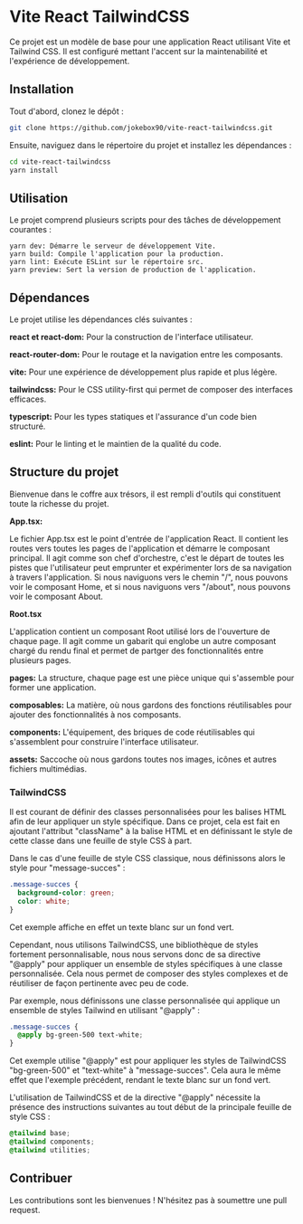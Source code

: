 # Vite React TailwindCSS

Ce projet est un modèle de base pour une application React utilisant Vite et Tailwind CSS. Il est configuré mettant l'accent sur la maintenabilité et l'expérience de développement.

## Installation

Tout d'abord, clonez le dépôt :

```bash
git clone https://github.com/jokebox90/vite-react-tailwindcss.git
```

Ensuite, naviguez dans le répertoire du projet et installez les dépendances :

```bash
cd vite-react-tailwindcss
yarn install
```

## Utilisation

Le projet comprend plusieurs scripts pour des tâches de développement courantes :

    yarn dev: Démarre le serveur de développement Vite.
    yarn build: Compile l'application pour la production.
    yarn lint: Exécute ESLint sur le répertoire src.
    yarn preview: Sert la version de production de l'application.

## Dépendances

Le projet utilise les dépendances clés suivantes :

**react et react-dom:** Pour la construction de l'interface utilisateur.

**react-router-dom:** Pour le routage et la navigation entre les composants.

**vite:** Pour une expérience de développement plus rapide et plus légère.

**tailwindcss:** Pour le CSS utility-first qui permet de composer des interfaces efficaces.

**typescript:** Pour les types statiques et l'assurance d'un code bien structuré.

**eslint:** Pour le linting et le maintien de la qualité du code.

## Structure du projet

Bienvenue dans le coffre aux trésors, il est rempli d'outils qui constituent toute la richesse du projet.

**App.tsx:**

Le fichier App.tsx est le point d'entrée de l'application React. Il contient les routes vers toutes les pages de l'application et démarre le composant principal. Il agit comme son chef d'orchestre, c'est le départ de toutes les pistes que l'utilisateur peut emprunter et expérimenter lors de sa navigation à travers l'application. Si nous naviguons vers le chemin "/", nous pouvons voir le composant Home, et si nous naviguons vers "/about", nous pouvons voir le composant About.

**Root.tsx**

L'application contient un composant Root utilisé lors de l'ouverture de chaque page. Il agit comme un gabarit qui englobe un autre composant chargé du rendu final et permet de partger des fonctionnalités entre plusieurs pages.

**pages:** La structure, chaque page est une pièce unique qui s'assemble pour former une application.

**composables:** La matière, où nous gardons des fonctions réutilisables pour ajouter des fonctionnalités à nos composants.

**components:** L'équipement, des briques de code réutilisables qui s'assemblent pour construire l'interface utilisateur.

**assets:** Saccoche où nous gardons toutes nos images, icônes et autres fichiers multimédias.

### TailwindCSS

Il est courant de définir des classes personnalisées pour les balises HTML afin de leur appliquer un style spécifique. Dans ce projet, cela est fait en ajoutant l'attribut "className" à la balise HTML et en définissant le style de cette classe dans une feuille de style CSS à part.

Dans le cas d'une feuille de style CSS classique, nous définissons alors le style pour "message-succes" :

```css
.message-succes {
  background-color: green;
  color: white;
}
```

Cet exemple affiche en effet un texte blanc sur un fond vert.

Cependant, nous utilisons TailwindCSS, une bibliothèque de styles fortement personnalisable, nous nous servons donc de sa directive "@apply" pour appliquer un ensemble de styles spécifiques à une classe personnalisée. Cela nous permet de composer des styles complexes et de réutiliser de façon pertinente avec peu de code.

Par exemple, nous définissons une classe personnalisée qui applique un ensemble de styles Tailwind en utilisant "@apply" :

```css
.message-succes {
  @apply bg-green-500 text-white;
}
```

Cet exemple utilise "@apply" est pour appliquer les styles de TailwindCSS "bg-green-500" et "text-white" à "message-succes". Cela aura le même effet que l'exemple précédent, rendant le texte blanc sur un fond vert.

L'utilisation de TailwindCSS et de la directive "@apply" nécessite la présence des instructions suivantes au tout début de la principale feuille de style CSS :

```css
@tailwind base;
@tailwind components;
@tailwind utilities;
```

## Contribuer

Les contributions sont les bienvenues ! N'hésitez pas à soumettre une pull request.
